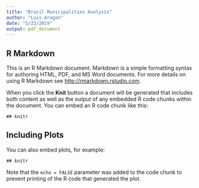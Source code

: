 ```yaml
---
title: "Brazil Municipalities Analysis"
author: "Luis Aragon"
date: "5/23/2019"
output: pdf_document
---
```




## R Markdown

This is an R Markdown document. Markdown is a simple formatting syntax for authoring HTML, PDF, and MS Word documents. For more details on using R Markdown see <http://rmarkdown.rstudio.com>.

When you click the **Knit** button a document will be generated that includes both content as well as the output of any embedded R code chunks within the document. You can embed an R code chunk like this:


```
## knitr
```

## Including Plots

You can also embed plots, for example:


```
## knitr
```

Note that the `echo = FALSE` parameter was added to the code chunk to prevent printing of the R code that generated the plot.
